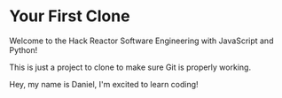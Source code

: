 # Your First Clone

Welcome to the Hack Reactor Software Engineering with JavaScript and Python!

This is just a project to clone to make sure Git is properly working.

Hey, my name is Daniel, I'm excited to learn coding!
